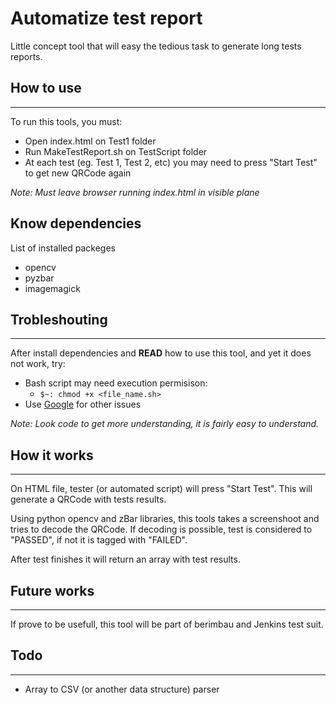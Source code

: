 # Automatize test report
Little concept tool that will easy the tedious task to generate long tests reports.

## How to use
---
To run this tools, you must:
- Open index.html on Test1 folder
- Run MakeTestReport.sh on TestScript folder
- At each test (eg. Test 1, Test 2, etc) you may need to press "Start Test" to get new QRCode again
  
*Note: Must leave browser running index.html in visible plane*

## Know dependencies
List of installed packeges
- opencv
- pyzbar
- imagemagick

## Trobleshouting
---
After install dependencies and **READ** how to use this tool, and yet it does not work, try:

- Bash script may need execution permisison:
  - ```$~: chmod +x <file_name.sh>```
- Use [Google](www.google.com.br) for other issues

*Note: Look code to get more understanding, it is fairly easy to understand.*

## How it works
---
On HTML file, tester (or automated script) will press "Start Test". This will generate a QRCode with tests results.

Using python opencv and zBar libraries, this tools takes a screenshoot and tries to decode the QRCode. If decoding is possible, test is considered to "PASSED", if not it is tagged with "FAILED".

After test finishes it will return an array with test results.

## Future works
---
If prove to be usefull, this tool will be part of berimbau and Jenkins test suit.

## Todo
---
- Array to CSV (or another data structure) parser
